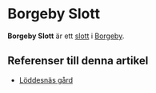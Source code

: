 # Borgeby Slott

**Borgeby Slott** är ett [slott](slott) i [Borgeby](borgeby).

## Referenser till denna artikel

* [Löddesnäs gård](löddesnäs%20gård)
